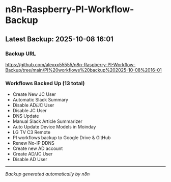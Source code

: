 # n8n-Raspberry-PI-Workflow-Backup

## Latest Backup: 2025-10-08 16:01

### Backup URL
https://github.com/alexxx55555/n8n-Raspberry-PI-Workflow-Backup/tree/main/PI%20workflows%20backup%202025-10-08%2016-01

### Workflows Backed Up (13 total)
- Create New JC User
- Automatic Slack Summary
- Disable AD/JC User
- Disable JC User
- DNS Update
- Manual Slack Article Summarizer
- Auto Update Device Models in Moinday
- LG TV C3 Remote
- PI workflows backup to Google Drive & GitHub
- Renew No-IP DDNS
- Create new AD account
- Create AD/JC User
- Disable AD User

---
*Backup generated automatically by n8n*